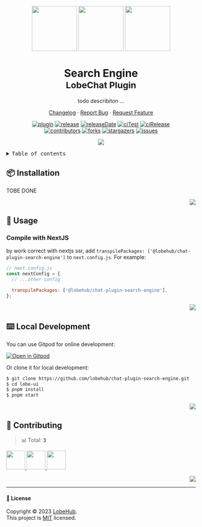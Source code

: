 <a name="readme-top"></a>

<div align="center">

<img height="120" src="https://registry.npmmirror.com/@lobehub/assets-emoji/1.3.0/files/assets/puzzle-piece.webp">
<img height="120" src="https://gw.alipayobjects.com/zos/kitchen/qJ3l3EPsdW/split.svg">
<img height="120" src="https://registry.npmmirror.com/@lobehub/assets-emoji/1.3.0/files/assets/magnifying-glass-tilted-left.webp">

<h1>Search Engine<br/><sup>LobeChat Plugin</sup></h1>

todo describiton ...

[Changelog](./CHANGELOG.md) · [Report Bug][issues-url] · [Request Feature][issues-url]

<!-- SHIELD GROUP -->

[![plugin][plugin-shield]][plugin-url]
[![release][release-shield]][release-url]
[![releaseDate][release-date-shield]][release-date-url]
[![ciTest][ci-test-shield]][ci-test-url]
[![ciRelease][ci-release-shield]][ci-release-url] <br/>
[![contributors][contributors-shield]][contributors-url]
[![forks][forks-shield]][forks-url]
[![stargazers][stargazers-shield]][stargazers-url]
[![issues][issues-shield]][issues-url]

![](https://raw.githubusercontent.com/andreasbm/readme/master/assets/lines/rainbow.png)

</div>

<details>
<summary><kbd>Table of contents</kbd></summary>

#### TOC

- [📦 Installation](#-installation)

- [🤯 Usage](#-usage)

- [⌨️ Local Development](#️-local-development)

- [🤝 Contributing](#-contributing)

####

</details>

## 📦 Installation

TOBE DONE

<div align="right">

[![][back-to-top]](#readme-top)

</div>

## 🤯 Usage

### Compile with NextJS

by work correct with nextjs ssr, add `transpilePackages: ['@lobehub/chat-plugin-search-engine']` to `next.config.js`. For example:

```js
// next.config.js
const nextConfig = {
  // ...other config

  transpilePackages: ['@lobehub/chat-plugin-search-engine'],
};
```

<div align="right">

[![][back-to-top]](#readme-top)

</div>

## ⌨️ Local Development

You can use Gitpod for online development:

[![Open in Gitpod](https://gitpod.io/button/open-in-gitpod.svg)][gitpod-url]

Or clone it for local development:

```bash
$ git clone https://github.com/lobehub/chat-plugin-search-engine.git
$ cd lobe-ui
$ pnpm install
$ pnpm start
```

<div align="right">

[![][back-to-top]](#readme-top)

</div>

## 🤝 Contributing

<!-- CONTRIBUTION GROUP -->

> 📊 Total: <kbd>**3**</kbd>

<a href="https://github.com/arvinxx" title="arvinxx">
  <img src="https://avatars.githubusercontent.com/u/28616219?v=4" width="50" />
</a>
<a href="https://github.com/apps/dependabot" title="dependabot[bot]">
  <img src="https://avatars.githubusercontent.com/in/29110?v=4" width="50" />
</a>
<a href="https://github.com/actions-user" title="actions-user">
  <img src="https://avatars.githubusercontent.com/u/65916846?v=4" width="50" />
</a>

<!-- CONTRIBUTION END -->

<div align="right">

[![][back-to-top]](#readme-top)

</div>

---

#### 📝 License

Copyright © 2023 [LobeHub][profile-url]. <br />
This project is [MIT](./LICENSE) licensed.

<!-- PLUGIN GROUP -->

[plugin-shield]: https://img.shields.io/badge/%F0%9F%A4%AF_LobeChat-plugin-cyan
[plugin-url]: https://github.com/lobehub/lobe-chat-plugins

<!-- LINK GROUP -->

[profile-url]: https://github.com/lobehub
[gitpod-url]: https://gitpod.io/#https://github.com/lobehub/chat-plugin-search-engine

<!-- SHIELD LINK GROUP -->

[back-to-top]: https://img.shields.io/badge/-BACK_TO_TOP-151515?style=flat-square

<!-- release -->

[release-shield]: https://img.shields.io/npm/v/@lobehub/chat-plugin-search-engine?label=%F0%9F%A4%AF%20NPM
[release-url]: https://www.npmjs.com/package/@lobehub/chat-plugin-search-engine

<!-- releaseDate -->

[release-date-shield]: https://img.shields.io/github/release-date/lobehub/chat-plugin-search-engine?style=flat
[release-date-url]: https://github.com/lobehub/chat-plugin-search-engine/releases

<!-- ciTest -->

[ci-test-shield]: https://github.com/lobehub/chat-plugin-search-engine/actions/workflows/test.yml/badge.svg
[ci-test-url]: https://github.com/lobehub/chat-plugin-search-engine/actions/workflows/test.yml

<!-- ciRelease -->

[ci-release-shield]: https://github.com/lobehub/chat-plugin-search-engine/actions/workflows/release.yml/badge.svg
[ci-release-url]: https://github.com/lobehub/chat-plugin-search-engine/actions/workflows/release.yml

<!-- contributors -->

[contributors-shield]: https://img.shields.io/github/contributors/lobehub/chat-plugin-search-engine.svg?style=flat
[contributors-url]: https://github.com/lobehub/chat-plugin-search-engine/graphs/contributors

<!-- forks -->

[forks-shield]: https://img.shields.io/github/forks/lobehub/chat-plugin-search-engine.svg?style=flat
[forks-url]: https://github.com/lobehub/chat-plugin-search-engine/network/members

<!-- stargazers -->

[stargazers-shield]: https://img.shields.io/github/stars/lobehub/chat-plugin-search-engine.svg?style=flat
[stargazers-url]: https://github.com/lobehub/chat-plugin-search-engine/stargazers

<!-- issues -->

[issues-shield]: https://img.shields.io/github/issues/lobehub/chat-plugin-search-engine.svg?style=flat
[issues-url]: https://github.com/lobehub/chat-plugin-search-engine/issues/new/choose
